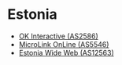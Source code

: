# Estonia

- [OK Interactive (AS2586)](http://www.ok.ee/cgi-bin/ipw.pl)
- [MicroLink OnLine (AS5546)](http://cache.online.ee/cgi-bin/nph-traceroute)
- [Estonia Wide Web (AS12563)](http://www.ee/cgi-bin/nph-traceroute.cgi)

